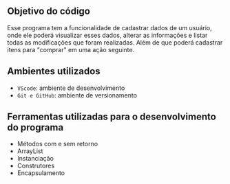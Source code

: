 ## Objetivo do código

Esse programa tem a funcionalidade de cadastrar dados de um usuário, onde ele poderá visualizar esses dados, alterar as informações e listar todas as modificações que foram realizadas. Além de que poderá cadastrar itens para "comprar" em uma ação seguinte.

## Ambientes utilizados

- `VScode`: ambiente de desenvolvimento
- `Git e GitHub`: ambiente de versionamento

## Ferramentas utilizadas para o desenvolvimento do programa

- Métodos com e sem retorno
- ArrayList
- Instanciação
- Construtores
- Encapsulamento

